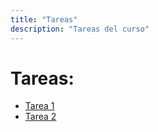 ```yaml
---
title: "Tareas"
description: "Tareas del curso"
---
```


# Tareas:

- [Tarea 1](homework-1/tarea-1.pdf)
- [Tarea 2](homework-2/tarea-2.pdf)

